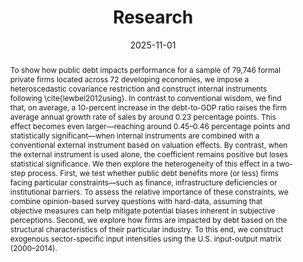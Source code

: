 ---
title: "Research"
authors:
- admin
- Marin Ferry

date: "2025-11-01"

# Schedule page publish date (NOT publication's date).
publishDate: ""

# Publication type.
# Accepts a single type but formatted as a YAML list (for Hugo requirements).
# Enter a publication type from the CSL standard.
publication_types: ["working-paper"]

# Publication name and optional abbreviated publication name.
publication: ""
publication_short: ""

abstract: To show how public debt impacts performance for a sample of 79,746 formal private firms located across 72 developing economies, we impose a heteroscedastic covariance restriction and construct internal instruments following \cite{lewbel2012using}. In contrast to conventional wisdom, we find that, on average, a 10-percent increase in the debt-to-GDP ratio raises the firm average annual growth rate of sales by around 0.23 percentage points. This effect becomes even larger—reaching around 0.45–0.46 percentage points and statistically significant—when internal instruments are combined with a conventional external instrument based on valuation effects. By contrast, when the external instrument is used alone, the coefficient remains positive but loses statistical significance. We then explore the heterogeneity of this effect in a two-step process. First, we test whether public debt benefits more (or less) firms facing particular constraints—such as finance, infrastructure deficiencies or institutional barriers. To assess the relative importance of these constraints, we combine opinion-based survey questions with hard-data, assuming that objective measures can help mitigate potential biases inherent in subjective perceptions. Second, we explore how firms are impacted by debt based on the structural characteristics of their particular industry. To this end, we construct exogenous sector-specific input intensities using the U.S. input-output matrix (2000–2014).

links:
  - type: pdf
    url: http://arxiv.org/pdf/1512.04133v1
  - type: code
    url: https://github.com/HugoBlox/hugo-blox-builder
  - type: dataset
    url: ""
  - type: poster
    url: ""
  - type: project
    url: ""
  - type: slides
    url: https://www.slideshare.net/
  - type: source
    url: ""
  - type: video
    url: ""

---